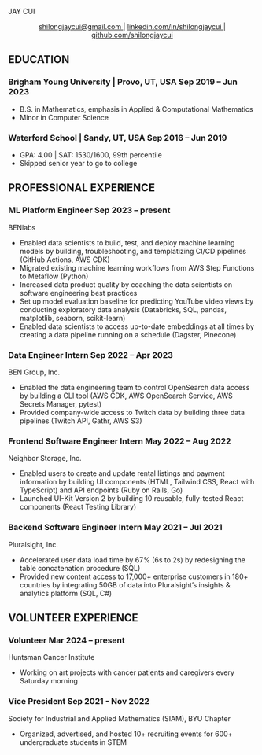 <link rel="stylesheet" type="text/css" href="resume.css">

<span class="name">JAY CUI</span>

<p style="text-align: center;">
    <a href="mailto:shilongjaycui@gmail.com">
        shilongjaycui@gmail.com
    </a>
    |
    <a href="https://www.linkedin.com/in/shilongjaycui/">
        linkedin.com/in/shilongjaycui
    </a>
    |
    <a href="https://github.com/shilongjaycui">
        github.com/shilongjaycui
    </a>
</p>

## EDUCATION

### Brigham Young University | <location> Provo, UT, USA </location> <time> Sep 2019 – Jun 2023 </time>

- B.S. in Mathematics, emphasis in Applied & Computational Mathematics
- Minor in Computer Science

### Waterford School | <location> Sandy, UT, USA </location> <time> Sep 2016 – Jun 2019 </time>

- GPA: 4.00 | SAT: 1530/1600, 99th percentile
- Skipped senior year to go to college

## PROFESSIONAL EXPERIENCE

### ML Platform Engineer <time> Sep 2023 – present </time>

<location> BENlabs </location>

- Enabled data scientists to build, test, and deploy machine learning models by building, troubleshooting, and templatizing CI/CD pipelines (GitHub Actions, AWS CDK)
- Migrated existing machine learning workflows from AWS Step Functions to Metaflow (Python)
- Increased data product quality by coaching the data scientists on software engineering best practices
- Set up model evaluation baseline for predicting YouTube video views by conducting exploratory data analysis (Databricks, SQL, pandas, matplotlib, seaborn, scikit-learn)
- Enabled data scientists to access up-to-date embeddings at all times by creating a data pipeline running on a schedule (Dagster, Pinecone)

### Data Engineer Intern <time> Sep 2022 – Apr 2023 </time>

<location> BEN Group, Inc. </location>

- Enabled the data engineering team to control OpenSearch data access by building a CLI tool (AWS CDK, AWS OpenSearch Service, AWS Secrets Manager, pytest)
- Provided company-wide access to Twitch data by building three data pipelines (Twitch API, Gathr, AWS S3)

### Frontend Software Engineer Intern <time> May 2022 – Aug 2022 </time>

<location> Neighbor Storage, Inc. </location>

- Enabled users to create and update rental listings and  payment information by building UI components (HTML, Tailwind CSS, React with TypeScript) and API endpoints (Ruby on Rails, Go)
- Launched UI-Kit Version 2 by building 10 reusable, fully-tested React components (React Testing Library)

### Backend Software Engineer Intern <time> May 2021 – Jul 2021 </time>

<location> Pluralsight, Inc. </location>

- Accelerated user data load time by 67% (6s to 2s) by redesigning the table concatenation procedure (SQL)
- Provided new content access to 17,000+ enterprise customers in 180+ countries by integrating 50GB of data into Pluralsight’s insights & analytics platform (SQL, C#)

## VOLUNTEER EXPERIENCE

### Volunteer <time> Mar 2024 – present </time>

<location> Huntsman Cancer Institute </location>

- Working on art projects with cancer patients and caregivers every Saturday morning

### Vice President <time> Sep 2021 - Nov 2022 </time>

<location> Society for Industrial and Applied Mathematics (SIAM), BYU Chapter </location>

- Organized, advertised, and hosted 10+ recruiting events for 600+ undergraduate students in STEM
